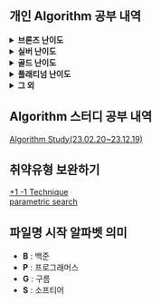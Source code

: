 ## 개인 Algorithm 공부 내역
<details>
<summary> <b>브론즈 난이도</b> </summary>

|                                    문제명(링크)                                     | 난이도 |           유형           |                           비고                           |
|:------------------------------------------------------------------------------:|:---:|:----------------------:|:------------------------------------------------------:|
|              [최대공약수와 최소공배수](https://www.acmicpc.net/problem/2609)              | B1  |           수학           |      [대회 문제](https://www.acmicpc.net/category/74)      |
|                   [평균](https://www.acmicpc.net/problem/1546)                   | B1  |        수학, 사칙연산        |                                                        |
|             [Slice String](https://www.acmicpc.net/problem/30034)              | B1  |     구현, 자료 구조, 문자열     | [대회 문제](https://www.acmicpc.net/category/detail/3910)  |
|                 [단어 공부](https://www.acmicpc.net/problem/1157)                  | B1  |        구현, 문자열         |                                                        |
|              [달팽이는 올라가고 싶다](https://www.acmicpc.net/problem/2869)              | B1  |           수학           |  [대회 문제](https://www.acmicpc.net/category/detail/76)   |
|               [부녀회장이 될테야](https://www.acmicpc.net/problem/2775)                | B1  |       수학, 구현, DP       |                                                        |
|              [소수가 아닌 수 2](https://www.acmicpc.net/problem/29196)               | B1  |        수학, 애드 혹        | [대회 문제](https://www.acmicpc.net/category/detail/3769)  |
|             [3단 초콜릿 아이스크림](https://www.acmicpc.net/problem/28255)              | B1  |        구현, 문자열         | [대회 문제](https://www.acmicpc.net/category/detail/3610)  |
|                  [컵홀더](https://www.acmicpc.net/problem/2810)                   | B1  |      구현, 그리디, 문자열      |  [대회 문제](https://www.acmicpc.net/category/detail/71)   |
|                 [팰린드롬수](https://www.acmicpc.net/problem/1259)                  | B1  |        구현, 문자열         | [대회 문제](https://www.acmicpc.net/category/detail/1142)  |
|                [Hashing](https://www.acmicpc.net/problem/15829)                | B2  |      구현, 문자열, 해싱       |     [대회 문제](https://www.acmicpc.net/category/701)      |
|                 [OX 퀴즈](https://www.acmicpc.net/problem/8958)                  | B2  |        구현, 문자열         | [대회 문제](https://www.acmicpc.net/category/detail/1067)  |
|           [Union Maplestory](https://www.acmicpc.net/problem/28455)            | B2  |         구현, 정렬         | [대회 문제](https://www.acmicpc.net/category/detail/3675)  |
|                 [TV 크기](https://www.acmicpc.net/problem/1297)                  | B2  |     기하학, 피타고라스 정리      |                                                        |
|                 [단어의 개수](https://www.acmicpc.net/problem/1152)                 | B2  |        구현, 문자열         |                                                        |
|                  [거스름돈](https://www.acmicpc.net/problem/5585)                  | B2  |          그리디           |  [대회 문제](https://www.acmicpc.net/category/detail/553)  |
|               [럭키 스트레이트](https://www.acmicpc.net/problem/18406)                | B2  |        구현, 문자열         |                                                        |
|                 [모스 부호](https://www.acmicpc.net/problem/29701)                 | B2  |   구현, 자료 구조, 문자열, 해시   | [대회 문제](https://www.acmicpc.net/category/detail/3867)  |
|                 [문자열 반복](https://www.acmicpc.net/problem/2675)                 | B2  |        구현, 문자열         |   [대회 문제](https://www.acmicpc.net/category/detail/5)   |
|                   [벌집](https://www.acmicpc.net/problem/2292)                   | B2  |           수학           | [대회 문제](https://www.acmicpc.net/category/detail/1089)  |
|                  [분해합](https://www.acmicpc.net/problem/2231)                   | B2  |         완전 탐색          | [대회 문제](https://www.acmicpc.net/category/detail/1067)  |
|                  [블랙잭](https://www.acmicpc.net/problem/2798)                   | B2  |         완전 탐색          |  [대회 문제](https://www.acmicpc.net/category/detail/73)   |
|                   [상수](https://www.acmicpc.net/problem/2908)                   | B2  |         수학, 구현         |  [대회 문제](https://www.acmicpc.net/category/detail/85)   |
|                 [소수 찾기](https://www.acmicpc.net/problem/1978)                  | B2  |     수학, 정수론, 소수 판정     |                                                        |
|                 [숫자의 갯수](https://www.acmicpc.net/problem/2577)                 | B2  |      수학, 구현, 사칙연산      |      [대회 문제](https://www.acmicpc.net/category/70)      |
|                 [시험 감독](https://www.acmicpc.net/problem/13458)                 | B2  |        수학, 사칙연산        |                                                        |
|                [알파벳 찾기](https://www.acmicpc.net/problem/10809)                 | B2  |        구현, 문자열         |                                                        |
|               [점심시간 레이스](https://www.acmicpc.net/problem/28236)                | B2  |        수학, 사칙연산        | [대회 문제](https://www.acmicpc.net/category/detail/3608)  |
|                [ACM 호텔](https://www.acmicpc.net/problem/10250)                 | B3  |      수학, 구현, 사칙연산      | [대회 문제](https://www.acmicpc.net/category/detail/1283)  |
|              [Since 1973](https://www.acmicpc.net/problem/28135)               | B3  |      수학, 구현, 사칙연산      |     [대회 문제](https://www.acmicpc.net/category/848)      |
|                  [최댓값](https://www.acmicpc.net/problem/2562)                   | B3  |           구현           |      [대회 문제](https://www.acmicpc.net/category/68)      |
|                [Фигурки](https://www.acmicpc.net/problem/29029)                | B3  |        구현, 그리디         |     [대회 문제](https://www.acmicpc.net/category/892)      |
|                 [네 번째 점](https://www.acmicpc.net/problem/3009)                 | B3  |        구현, 기하학         |     [대회 문제](https://www.acmicpc.net/category/100)      |
|              [첨탑 밀어서 부수기](https://www.acmicpc.net/problem/28014)               | B3  |          그리디           |     [대회 문제](https://www.acmicpc.net/category/844)      |
|                 [브실혜성](https://www.acmicpc.net/problem/29722)                  | B3  |         수학, 구현         | [대회 문제](https://www.acmicpc.net/category/detail/3876)  |
|                [삼각형과 세 변](https://www.acmicpc.net/problem/5073)                | B3  |      수학, 구현, 기하학       |  [대회 문제](https://www.acmicpc.net/category/detail/445)  |
|               [세탁소 사장 동혁](https://www.acmicpc.net/problem/2720)                | B3  |     수학, 그리디, 사칙연산      |  [대회 문제](https://www.acmicpc.net/category/detail/10)   |
|               [직사각형에서 탈출](https://www.acmicpc.net/problem/1085)                | B3  |        수학, 기하학         |                                                        |
|                 [직각삼각형](https://www.acmicpc.net/problem/4153)                  | B3  |     수학, 기하학, 피타고라스     |  [대회 문제](https://www.acmicpc.net/category/detail/475)  |
|                [최소, 최대](https://www.acmicpc.net/problem/10818)                 | B3  |         수학, 구현         |                                                        |
|                [최장 스트릭](https://www.acmicpc.net/problem/29752)                 | B3  |           구현           |     [대회 문제](https://www.acmicpc.net/category/209)      |
|                 [택시 기하학](https://www.acmicpc.net/problem/3053)                 | B3  |        수학, 기하학         |  [대회 문제](https://www.acmicpc.net/category/detail/108)  |
|              [팰린드롬인지 확인하기](https://www.acmicpc.net/problem/10988)              | B3  |        구현, 문자열         |                                                        |
|                [DKSH 찾기](https://www.acmicpc.net/problem/29766)                | B4  |        구현, 문자열         | [대회 문제](https://www.acmicpc.net/category/detail/3869)  |
|               [Archivist](https://www.acmicpc.net/problem/28454)               | B4  |           구현           | [대회 문제](https://www.acmicpc.net/category/detail/2348)  |
|           [Goodbye, Code Jam](https://www.acmicpc.net/problem/29738)           | B4  |           구현           | [대회 문제](https://www.acmicpc.net/category/detail/3876)  |
|                  [모비스](https://www.acmicpc.net/problem/28074)                  | B4  |        구현, 문자열         |     [대회 문제](https://www.acmicpc.net/category/846)      |
|        [Рождественская лотерея](https://www.acmicpc.net/problem/29683)         | B4  |        수학, 사칙연산        |     [대회 문제](https://www.acmicpc.net/category/924)      |
|               [Oddities](https://www.acmicpc.net/problem/10480)                | B4  |      수학, 구현, 사칙연산      | [대회 문제](https://www.acmicpc.net/category/detail/1308)  |
|            [Previous Level](https://www.acmicpc.net/problem/28453)             | B4  |      구현, 많은 조건 분기      | [대회 문제](https://www.acmicpc.net/category/detail/3675)  |
|              [Rust Study](https://www.acmicpc.net/problem/30033)               | B4  |           구현           | [대회 문제](https://www.acmicpc.net/category/detail/3910)  |
|                 [Файлы](https://www.acmicpc.net/problem/29546)                 | B4  |        구현, 문자열         | [대회 문제](https://www.acmicpc.net/category/detail/3827)  |
|      [Advance to Taoyuan Regional](https://www.acmicpc.net/problem/30319)      | B4  |      수학, 구현, 사칙연산      | [대회 문제](https://www.acmicpc.net/category/detail/3989)  |
|               [공백 없는 A+B](https://www.acmicpc.net/problem/15873)               | B4  |   수학, 사칙연산, 많은 조건 분기   |                                                        |
|                [Поп-ит](https://www.acmicpc.net/problem/30585)                 | B4  |        구현, 문자열         | [대회 문제](https://www.acmicpc.net/category/detail/4023)  |
|       [Amusement Park Adventure](https://www.acmicpc.net/problem/29986)        | B4  |           구현           | [대회 문제](https://www.acmicpc.net/category/detail/3902)  |
|            [Торговый центр](https://www.acmicpc.net/problem/28648)             | B4  |      수학, 구현, 사칙연산      |     [대회 문제](https://www.acmicpc.net/category/875)      |
|                  [별 찍기](https://www.acmicpc.net/problem/2439)                  | B4  |           구현           |                                                        |
|         [gahui and sousenkyo 3](https://www.acmicpc.net/problem/30793)         | B4  |      수학, 구현, 사칙연산      | [대회 문제](https://www.acmicpc.net/category/detail/4069)  |
|            [브실이와 친구가 되고 싶어](https://www.acmicpc.net/problem/29736)             | B4  |      수학, 구현, 사칙연산      | [대회 문제](https://www.acmicpc.net/category/detail/3876)  |
|         [gahui and sousenkyo 1](https://www.acmicpc.net/problem/30791)         | B4  |           구현           | [대회 문제](https://www.acmicpc.net/category/detail/4069)) |
|                [삼각형 외우기](https://www.acmicpc.net/problem/10101)                | B4  |        구현, 기하학         | [대회 문제](https://www.acmicpc.net/category/detail/1261)  |
|                 [숫자의 합](https://www.acmicpc.net/problem/11720)                 | B4  |      수학, 구현, 문자열       |                                                        |
|                [알파벳 갯수](https://www.acmicpc.net/problem/10808)                 | B4  |        구현, 문자열         |                                                        |
|                [인공지능 시계](https://www.acmicpc.net/problem/2530)                 | B4  |        수학, 사칙연산        |      [대회 문제](https://www.acmicpc.net/category/58)      |
|             [Triple Sevens](https://www.acmicpc.net/problem/31518)             | B4  |           구현           |     [대회 문제](https://www.acmicpc.net/category/1019)     |
|               [Cornhole](https://www.acmicpc.net/problem/27855)                | B4  |      수학, 구현, 사칙연산      | [대회 문제](https://www.acmicpc.net/category/detail/3555)  |
|               [치즈버거 만들기](https://www.acmicpc.net/problem/30017)                | B4  |      수학, 구현, 사칙연산      |     [대회 문제](https://www.acmicpc.net/category/943)      |
|         [Fold the Paper Nicely](https://www.acmicpc.net/problem/26340)         | B4  |      수학, 구현, 사칙연산      | [대회 문제](https://www.acmicpc.net/category/detail/3267)  |
|                [Periods](https://www.acmicpc.net/problem/26560)                | B4  |          문자열           |     [대회 문제](https://www.acmicpc.net/category/786)      |
|                  [시계탑](https://www.acmicpc.net/problem/31561)                  | B4  |        수학, 사칙연산        | [대회 문제](https://www.acmicpc.net/category/detail/4171)  |
|           [Äpplen och päron](https://www.acmicpc.net/problem/21354)            | B4  |      수학, 구현, 사칙연산      |     [대회 문제](https://www.acmicpc.net/category/523)      |
|        [Good Coin Denomination](https://www.acmicpc.net/problem/26350)         | B4  |           구현           | [대회 문제](https://www.acmicpc.net/category/detail/3268)  |
|      [現れている数字 (Appearing Numbers)](https://www.acmicpc.net/problem/31609)      | B4  |           구현           | [대회 문제](https://www.acmicpc.net/category/detail/4174)  |
|          [画数数え (Stroke Count)](https://www.acmicpc.net/problem/31612)          | B4  |     수학, 문자열, 사칙연산      | [대회 문제](https://www.acmicpc.net/category/detail/4174)  |
|        [揃った文字 (Matched Letters)](https://www.acmicpc.net/problem/31616)        | B4  |        구현, 문자열         | [대회 문제](https://www.acmicpc.net/category/detail/4174)  |
|        [三連続 (Three Consecutive)](https://www.acmicpc.net/problem/31636)        | B4  |        구현, 문자열         | [대회 문제](https://www.acmicpc.net/category/detail/4178)  |
|              [Sticky Keys](https://www.acmicpc.net/problem/31656)              | B4  |        구현, 문자열         | [대회 문제](https://www.acmicpc.net/category/detail/4183)  |
|          [和の判定 (Sum Checker)](https://www.acmicpc.net/problem/31607)           | B4  |        수학, 사칙연산        | [대회 문제](https://www.acmicpc.net/category/detail/4174)  |
|               [桁 (Digit)](https://www.acmicpc.net/problem/31615)               | B4  |        수학, 사칙연산        | [대회 문제](https://www.acmicpc.net/category/detail/4174)  |
|                [Комната](https://www.acmicpc.net/problem/27245)                | B4  |        수학, 사칙연산        | [대회 문제](https://www.acmicpc.net/category/detail/3454)  |
|             [Sun and Moon](https://www.acmicpc.net/problem/27590)              | B4  | 구현, 브루트포스 알고리즘, 시뮬레이션  | [대회 문제](https://www.acmicpc.net/category/detail/3516)  |
|              [Rain Diary](https://www.acmicpc.net/problem/27182)               | B4  |        수학, 사칙연산        | [대회 문제](https://www.acmicpc.net/category/detail/3445)  |
|            [Любитель нулей](https://www.acmicpc.net/problem/27257)             | B4  |   수학, 구현, 문자열, 사칙연산    | [대회 문제](https://www.acmicpc.net/category/detail/3457)  |
|             [Poziome serca](https://www.acmicpc.net/problem/26772)             | B4  |           구현           |     [대회 문제](https://www.acmicpc.net/category/719)      |
|              [Vowel Count](https://www.acmicpc.net/problem/26314)              | B4  |        구현, 문자열         | [대회 문제](https://www.acmicpc.net/category/detail/3265)  |
|                [특별한 가지](https://www.acmicpc.net/problem/31668)                 | B4  |        수학, 사칙연산        | [대회 문제](https://www.acmicpc.net/category/detail/4188)  |
|           [SciComLove (2024)](https://www.acmicpc.net/problem/31746)           | B4  |        구현, 문자열         | [대회 문제](https://www.acmicpc.net/category/detail/4193)  |
|             [Deliv-e-droid](https://www.acmicpc.net/problem/28248)             | B4  |      수학, 구현, 사칙연산      | [대회 문제](https://www.acmicpc.net/category/detail/3615)  |
|           [Граничные клетки](https://www.acmicpc.net/problem/27213)            | B4  |        수학, 사칙연산        | [대회 문제](https://www.acmicpc.net/category/detail/3448)  |
|              [Greetings!](https://www.acmicpc.net/problem/17548)               | B4  |        구현, 문자열         | [대회 문제](https://www.acmicpc.net/category/detail/2066)  |
|             [가희와 클럽 오디션 1](https://www.acmicpc.net/problem/30794)              | B4  |   수학, 구현, 문자열, 사칙연산    | [대회 문제](https://www.acmicpc.net/category/detail/4069)  |
|               [Gömda ord](https://www.acmicpc.net/problem/24196)               | B4  |        구현, 문자열         |     [대회 문제](https://www.acmicpc.net/category/632)      |
|               [Shipping](https://www.acmicpc.net/problem/26530)                | B4  |      수학, 구현, 사칙연산      |     [대회 문제](https://www.acmicpc.net/category/784)      |
|              [Big Number](https://www.acmicpc.net/problem/26495)               | B4  |           구현           |     [대회 문제](https://www.acmicpc.net/category/785)      |
|           [Zagubiona litera](https://www.acmicpc.net/problem/26731)            | B4  |        구현, 문자열         |     [대회 문제](https://www.acmicpc.net/category/717)      |
|              [Absolutely](https://www.acmicpc.net/problem/26500)               | B4  |        수학, 사칙연산        |     [대회 문제](https://www.acmicpc.net/category/783)      |
|            [Triangle Height](https://www.acmicpc.net/problem/26592)            | B4  |        수학, 사칙연산        |     [대회 문제](https://www.acmicpc.net/category/787)      |
|               [RICE SACK](https://www.acmicpc.net/problem/9699)                | B4  |           구현           | [대회 문제](https://www.acmicpc.net/category/detail/1193)  |
|            [Buying in Bulk](https://www.acmicpc.net/problem/26332)             | B4  |        수학, 사칙연산        | [대회 문제](https://www.acmicpc.net/category/detail/3266)  |
|           [Сравнение комнат](https://www.acmicpc.net/problem/27267)            | B4  |        수학, 사칙연산        | [대회 문제](https://www.acmicpc.net/category/detail/3459)  |
|         [Corona Virus Testing](https://www.acmicpc.net/problem/25828)          | B4  |        수학, 사칙연산        | [대회 문제](https://www.acmicpc.net/category/detail/3205)  |
|                 [Area](https://www.acmicpc.net/problem/28490)                  | B4  |      수학, 구현, 사칙연산      | [대회 문제](https://www.acmicpc.net/category/detail/3640)  |
|               [Skarpetki](https://www.acmicpc.net/problem/26742)               | B4  |   수학, 구현, 문자열, 사칙연산    |     [대회 문제](https://www.acmicpc.net/category/717)      |
|             [Большой удой](https://www.acmicpc.net/problem/26057)              | B4  |        수학, 사칙연산        | [대회 문제](https://www.acmicpc.net/category/detail/3226)  |
|                 [Acres](https://www.acmicpc.net/problem/26532)                 | B4  |        수학, 사칙연산        |     [대회 문제](https://www.acmicpc.net/category/784)      |
|              [Majestic 10](https://www.acmicpc.net/problem/25893)              | B4  |      수학, 구현, 사칙연산      | [대회 문제](https://www.acmicpc.net/category/detail/3213)  |
|            [Find the Twins](https://www.acmicpc.net/problem/25932)             | B4  |           구현           | [대회 문제](https://www.acmicpc.net/category/detail/3216)  |
|                 [Pizza](https://www.acmicpc.net/problem/26566)                 | B4  |     수학, 기하학, 사칙연산      |     [대회 문제](https://www.acmicpc.net/category/786)      |
|                [Hurra!](https://www.acmicpc.net/problem/26767)                 | B4  |      수학, 구현, 사칙연산      |     [대회 문제](https://www.acmicpc.net/category/719)      |
|          [末尾の文字 (Last Letter)](https://www.acmicpc.net/problem/27541)          | B4  |        구현, 문자열         | [대회 문제](https://www.acmicpc.net/category/detail/3500)  |
|                [글로벌 포닉스](https://www.acmicpc.net/problem/31775)                | B4  |        구현, 문자열         |     [대회 문제](https://www.acmicpc.net/category/1031)     |
|             [Electric Bill](https://www.acmicpc.net/problem/25881)             | B4  |        수학, 사칙연산        | [대회 문제](https://www.acmicpc.net/category/detail/3212)  |
| [Gahui and Soongsil University station](https://www.acmicpc.net/problem/27880) | B4  |   수학, 구현, 문자열, 사칙연산    | [대회 문제](https://www.acmicpc.net/category/detail/3565)  |
|            [Простая задача](https://www.acmicpc.net/problem/22155)             | B4  |           구현           | [대회 문제](https://www.acmicpc.net/category/detail/2600)  |
|              [Wynik meczu](https://www.acmicpc.net/problem/26736)              | B4  |        구현, 문자열         |     [대회 문제](https://www.acmicpc.net/category/717)      |
|                 [H4x0r](https://www.acmicpc.net/problem/26768)                 | B4  |        구현, 문자열         |     [대회 문제](https://www.acmicpc.net/category/719)      |
|            [Divide the Cash](https://www.acmicpc.net/problem/25858)            | B4  |        수학, 사칙연산        | [대회 문제](https://www.acmicpc.net/category/detail/3210)  |
|            [Миша и негатив](https://www.acmicpc.net/problem/21665)             | B4  |        구현, 문자열         | [대회 문제](https://www.acmicpc.net/category/detail/2525)  |
|               [학번을 찾아줘!](https://www.acmicpc.net/problem/29807)                | B4  |      수학, 구현, 사칙연산      |     [대회 문제](https://www.acmicpc.net/category/939)      |
|            [Lots of Liquid](https://www.acmicpc.net/problem/25991)             | B4  |        수학, 사칙연산        | [대회 문제](https://www.acmicpc.net/category/detail/3221)  |
|               [엘리스 트랙 매칭](https://www.acmicpc.net/problem/31428)               | B4  |        구현, 문자열         | [대회 문제](https://www.acmicpc.net/category/detail/4149)  |
|                [준영이의 등급](https://www.acmicpc.net/problem/30008)                | B4  | 수학, 구현, 사칙연산, 많은 조건 분기 |     [대회 문제](https://www.acmicpc.net/category/963)      |
|             [유치원생 파댕이 돌보기](https://www.acmicpc.net/problem/30979)              | B4  |        수학, 사칙연산        | [대회 문제](https://www.acmicpc.net/category/detail/4075)  |
|            [Случай с игрой](https://www.acmicpc.net/problem/29267)             | B4  |  수학, 구현, 사칙연산, 시뮬레이션   | [대회 문제](https://www.acmicpc.net/category/detail/3773)  |
|                  [재수강](https://www.acmicpc.net/problem/31822)                  | B4  |        구현, 문자열         |     [대회 문제](https://www.acmicpc.net/category/1034)     |
|              [Rulltrappa](https://www.acmicpc.net/problem/20867)               | B4  |        수학, 사칙연산        |     [대회 문제](https://www.acmicpc.net/category/516)      |
|        [The Merchant of Venice](https://www.acmicpc.net/problem/13496)         | B4  |      수학, 구현, 사칙연산      | [대회 문제](https://www.acmicpc.net/category/detail/1539)  |
|                [ГРАДИНА](https://www.acmicpc.net/problem/24294)                | B4  |        수학, 사칙연산        |     [대회 문제](https://www.acmicpc.net/category/642)      |
|              [Simple Sum](https://www.acmicpc.net/problem/26531)               | B4  |      수학, 구현, 사칙연산      |     [대회 문제](https://www.acmicpc.net/category/784)      |
|                [학식 사주기](https://www.acmicpc.net/problem/31821)                 | B4  |           구현           |     [대회 문제](https://www.acmicpc.net/category/1034)     |
|             [Алекс и стейк](https://www.acmicpc.net/problem/29283)             | B4  |        수학, 사칙연산        | [대회 문제](https://www.acmicpc.net/category/detail/3777)  |
|                 [홀짝홀짝](https://www.acmicpc.net/problem/31867)                  | B4  |      수학, 구현, 문자열       |     [대회 문제](https://www.acmicpc.net/category/1036)     |
|              [Final Price](https://www.acmicpc.net/problem/28224)              | B4  |        수학, 사칙연산        | [대회 문제](https://www.acmicpc.net/category/detail/3607)  |
|       [Easy-to-Solve Expressions](https://www.acmicpc.net/problem/25784)       | B4  |      수학, 구현, 사칙연산      | [대회 문제](https://www.acmicpc.net/category/detail/3202)  |
|             [Quadrilateral](https://www.acmicpc.net/problem/10188)             | B4  |           구현           |  [대회 문제](https://www.acmicpc.net/category/detail/782)  |
|                [Betting](https://www.acmicpc.net/problem/24751)                | B4  |        수학, 사칙연산        | [대회 문제](https://www.acmicpc.net/category/detail/3061)  |
|         [Basketball One-on-One](https://www.acmicpc.net/problem/18198)         | B4  |        구현, 문자열         | [대회 문제](https://www.acmicpc.net/category/detail/2136)  |
|          [A Hero Named Magnus](https://www.acmicpc.net/problem/31134)          | B4  |        수학, 사칙연산        | [대회 문제](https://www.acmicpc.net/category/detail/4101)  |
|               [체스 초보 브실이](https://www.acmicpc.net/problem/29725)               | B4  |           구현           | [대회 문제](https://www.acmicpc.net/category/detail/3876)  |
|             [Betygsättning](https://www.acmicpc.net/problem/20839)             | B4  |      구현, 많은 조건 분기      |     [대회 문제](https://www.acmicpc.net/category/515)      |
|              [그게 무슨 코드니..](https://www.acmicpc.net/problem/31495)              | B4  |        구현, 문자열         | [대회 문제](https://www.acmicpc.net/category/detail/4154)  |
|         [Last Factorial Digit](https://www.acmicpc.net/problem/31048)          | B4  |        수학, 사칙연산        | [대회 문제](https://www.acmicpc.net/category/detail/4082)  |
|           [The Walking Adam](https://www.acmicpc.net/problem/18698)            | B4  |        구현, 문자열         | [대회 문제](https://www.acmicpc.net/category/detail/2189)  |
|             [SMS from MCHS](https://www.acmicpc.net/problem/21638)             | B4  |           구현           | [대회 문제](https://www.acmicpc.net/category/detail/2522)  |
|                [A+B -7](https://www.acmicpc.net/problem/11021)                 | B5  |      수학, 구현, 사칙연산      |                                                        |
|                  [AxB](https://www.acmicpc.net/problem/10998)                  | B5  |      수학, 구현, 사칙연산      |                                                        |
|                [두 수 비교하기](https://www.acmicpc.net/problem/1330)                | B5  |           구현           |                                                        |
|               [2023 밈 투표](https://www.acmicpc.net/problem/29731)               | B5  |        구현, 문자열         | [대회 문제](https://www.acmicpc.net/category/detail/3876)  |
|                [A+B -4](https://www.acmicpc.net/problem/10951)                 | B5  |      수학, 구현, 사칙연산      |                                                        |
|                  [A+B](https://www.acmicpc.net/problem/1000)                   | B5  |      수학, 구현, 사칙연산      |                                                        |
|                  [A-B](https://www.acmicpc.net/problem/1001)                   | B5  |      수학, 구현, 사칙연산      |                                                        |
|                  [A/B](https://www.acmicpc.net/problem/1008)                   | B5  |      수학, 구현, 사칙연산      |                                                        |
|                [Lucky 7](https://www.acmicpc.net/problem/30224)                | B5  |         수학, 구현         | [대회 문제](https://www.acmicpc.net/category/detail/3975)  |
|                 [Pups](https://www.acmicpc.net/problem/26575)                  | B5  |        수학, 사칙연산        |     [대회 문제](https://www.acmicpc.net/category/787)      |
|           [Welcome to SMUPC!](https://www.acmicpc.net/problem/29699)           | B5  |   수학, 구현, 문자열, 사칙연산    | [대회 문제](https://www.acmicpc.net/category/detail/3867)  |
|                  [검증 수](https://www.acmicpc.net/problem/2475)                  | B5  |      수학, 구현, 사칙연산      |      [대회 문제](https://www.acmicpc.net/category/62)      |
|               [X보다 작은 수](https://www.acmicpc.net/problem/10871)                | B5  |           구현           |                                                        |
|                  [삼각형](https://www.acmicpc.net/problem/29751)                  | B5  |     수학, 기하학, 사칙연산      |     [대회 문제](https://www.acmicpc.net/category/209)      |
|                  [세금](https://www.acmicpc.net/problem/20492)                   | B5  |        수학, 사칙연산        | [대회 문제](https://www.acmicpc.net/category/detail/2376)  |
|                [세제곱의 합](https://www.acmicpc.net/problem/28701)                 | B5  |      수학, 구현, 사칙연산      | [대회 문제](https://www.acmicpc.net/category/detail/3707)  |
|          [조별과제를 하려는데 조장이 사라졌다](https://www.acmicpc.net/problem/15727)          | B5  |        수학, 사칙연산        |     [대회 문제](https://www.acmicpc.net/category/789)      |
|              [코드마스터 2023](https://www.acmicpc.net/problem/28235)               | B5  |           구현           | [대회 문제](https://www.acmicpc.net/category/detail/3608)  |
|                  [학점계산](https://www.acmicpc.net/problem/2754)                  | B5  |        구현, 문자열         |                                                        |
|                 [행렬 덧셈](https://www.acmicpc.net/problem/2738)                  | B5  |         수학, 구현         |                                                        |
|              [果物 (Fruit)](https://www.acmicpc.net/problem/31606)               | B5  |        수학, 사칙연산        |  대회 문제](https://www.acmicpc.net/category/detail/4174)  |
|         [飴の袋詰め (Drops Packing)](https://www.acmicpc.net/problem/31610)         | B5  |        수학, 사칙연산        |  대회 문제](https://www.acmicpc.net/category/detail/4174)  |
|             [火曜日 (Tuesday)](https://www.acmicpc.net/problem/31611)             | B5  |      수학, 구현, 사칙연산      |  대회 문제](https://www.acmicpc.net/category/detail/4174)  |
|              [分 (Minutes)](https://www.acmicpc.net/problem/31614)              | B5  |        수학, 사칙연산        |  대회 문제](https://www.acmicpc.net/category/detail/4174)  |
|       [ハミング距離 (Hamming Distance)](https://www.acmicpc.net/problem/31608)       | B5  |        구현, 문자열         |  대회 문제](https://www.acmicpc.net/category/detail/4174)  |
|            [Adding Trouble](https://www.acmicpc.net/problem/31654)             | B5  |        구현, 문자열         |  대회 문제](https://www.acmicpc.net/category/detail/4183)  |
|            [이 대회는 이제 제 겁니다](https://www.acmicpc.net/problem/31922)             | B5  |        수학, 사칙연산        |     대회 문제](https://www.acmicpc.net/category/1037)      |

</details>

<details>
<summary> <b>실버 난이도</b> </summary>

|                                   문제명(링크)                                    | 난이도 |           유형           |                          비고                           |
|:----------------------------------------------------------------------------:|:---:|:----------------------:|:-----------------------------------------------------:|
|             [구간 합 구하기 5](https://www.acmicpc.net/problem/11660)              | S1  |        DP, 누적 합        |                                                       |
|                  [곱셈](https://www.acmicpc.net/problem/1629)                  | S1  |       수학, 분할 정복        |                                                       |
|               [1로 만들기2](https://www.acmicpc.net/problem/12852)               | S1  |       DP, Graph        |                                                       |
|                  [Z](https://www.acmicpc.net/problem/1074)                   | S1  |       분할 정복, 재귀        |                                                       |
|                 [INK](https://www.acmicpc.net/problem/30036)                 | S1  |       구현, 시뮬레이션        | [대회 문제](https://www.acmicpc.net/category/detail/3910) |
|               [단지번호붙이기](https://www.acmicpc.net/problem/2667)                | S1  |     그래프, DFS, BFS      |     [대회 문제](https://www.acmicpc.net/category/82)      |
|                [미로 탐색](https://www.acmicpc.net/problem/2178)                 | S1  |        그래프, BFS        |                                                       |
|              [블랙홀과 소행성](https://www.acmicpc.net/problem/29755)               | S1  |       정렬, 이분 탐색        |     [대회 문제](https://www.acmicpc.net/category/209)     |
| [세상에는 많은 유튜버가 있고, 그중에서 버츄얼 유튜버도 존재한다](https://www.acmicpc.net/problem/29754) | S1  |     구현, 자료 구조, 해시      |     [대회 문제](https://www.acmicpc.net/category/209)     |
|                 [숨바꼭질](https://www.acmicpc.net/problem/1697)                 | S1  |        그래프, BFS        |     [대회 문제](https://www.acmicpc.net/category/162)     |
|               [쉬운 계단 수](https://www.acmicpc.net/problem/10844)               | S1  |           DP           |                                                       |
|              [연산자 끼워넣기](https://www.acmicpc.net/problem/14888)               | S1  |      완전 탐색, 백트래킹       |                                                       |
|            [오늘은 OS 숙제 제출일](https://www.acmicpc.net/problem/2730)             | S1  |   구현, 문자열, 완전 탐색, 파싱   |  [대회 문제](https://www.acmicpc.net/category/detail/11)  |
|                [정수 삼각형](https://www.acmicpc.net/problem/1932)                | S1  |           DP           |     [대회 문제](https://www.acmicpc.net/category/570)     |
|              [카드 합체 놀이](https://www.acmicpc.net/problem/15903)               | S1  |   자료 구조, 그리디, 우선순위 큐   | [대회 문제](https://www.acmicpc.net/category/detail/1891) |
|                [포도주 시식](https://www.acmicpc.net/problem/2156)                | S1  |           DP           |                                                       |
|                [회의실 배정](https://www.acmicpc.net/problem/1931)                | S1  |        그리디, 정렬         |                                                       |
|                [나무 자르기](https://www.acmicpc.net/problem/2805)                | S2  |    이분 탐색, 매개 변수 탐색     |  [대회 문제](https://www.acmicpc.net/category/detail/72)  |
|               [DFS와 BFS](https://www.acmicpc.net/problem/1260)               | S2  |          그래프           |                                                       |
|                [랜선 자르기](https://www.acmicpc.net/problem/1654)                | S2  |     이분탐색, 매개변수 탐색      |                                                       |
|               [마인크래프트](https://www.acmicpc.net/problem/18111)                | S2  |       구현, 완전 탐색        |     [대회 문제](https://www.acmicpc.net/category/693)     |
|               [병사 배치하기](https://www.acmicpc.net/problem/18353)               | S2  |   DP,가장 긴 증가하는 부분 수열   |                                                       |
|               [부분 수열의 합](https://www.acmicpc.net/problem/1182)               | S2  |      완전 탐색, 백트래킹       |                                                       |
|               [색종이 만들기](https://www.acmicpc.net/problem/2630)                | S2  |       분할 정복, 재귀        |     [대회 문제](https://www.acmicpc.net/category/77)      |
|                [스택 수열](https://www.acmicpc.net/problem/1874)                 | S2  |       자료 구조, 스택        |                                                       |
|                 [에디터](https://www.acmicpc.net/problem/1406)                  | S2  |    자료 구조, 스택, 연결리스트    |                                                       |
|              [연결 요소의 개수](https://www.acmicpc.net/problem/11724)              | S2  |     그래프, DFS, BFS      |                                                       |
|                [유기농 배추](https://www.acmicpc.net/problem/1012)                | S2  |     그래프, DFS, BFS      |                                                       |
|                [좌표 압축](https://www.acmicpc.net/problem/18870)                | S2  |       정렬, 좌표 압축        |                                                       |
|               [초콜릿 보관함](https://www.acmicpc.net/problem/28256)               | S2  |    구현, 그래프, 문자열, 정렬    | [대회 문제](https://www.acmicpc.net/category/detail/3610) |
|                [최대 힙](https://www.acmicpc.net/problem/11279)                 | S2  |     자료 구조, 우선순위 큐      |                                                       |
|                 [최소 힙](https://www.acmicpc.net/problem/1927)                 | S2  |     자료 구조, 우선순위 큐      |                                                       |
|              [트리의 부모 찾기](https://www.acmicpc.net/problem/11725)              | S2  |   그래프, 트리, BFS, DFS    |                                                       |
|            [특정 거리의 도시 찾기](https://www.acmicpc.net/problem/18352)             | S2  | 그래프, BFS, 다익스트라, 최단 경로 |                                                       |
|                [1로 만들기](https://www.acmicpc.net/problem/1463)                | S3  |           DP           |                                                       |
|               [2xn 타일링](https://www.acmicpc.net/problem/11726)               | S3  |           DP           |                                                       |
|              [2xn 타일링2](https://www.acmicpc.net/problem/11727)               | S3  |           DP           |                                                       |
|              [1,2,3 더하기](https://www.acmicpc.net/problem/9095)               | S3  |          그리디           | [대회 문제](https://www.acmicpc.net/category/detail/884)  |
|              [N과 M (2)](https://www.acmicpc.net/problem/15650)               | S3  |          백트래킹          |                                                       |
|              [N과 M (5)](https://www.acmicpc.net/problem/15654)               | S3  |          백트래킹          |                                                       |
|                [프린터 큐](https://www.acmicpc.net/problem/1966)                 | S3  |   구현, 자료구조, 시뮬레이션, 큐   |  [대회 문제](https://www.acmicpc.net/category/detail/55)  |
|         [개발자 지망생 구름이의 취업 뽀개기](https://www.acmicpc.net/problem/29155)         | S3  |        그리디, 정렬         | [대회 문제](https://www.acmicpc.net/category/detail/3855) |
|                [계단 오르기](https://www.acmicpc.net/problem/2579)                | S3  |           DP           |     [대회 문제](https://www.acmicpc.net/category/70)      |
|                 [바이러스](https://www.acmicpc.net/problem/2606)                 | S3  |     그래프, DFS, BFS      |     [대회 문제](https://www.acmicpc.net/category/74)      |
|                [소수 구하기](https://www.acmicpc.net/problem/1929)                | S3  |     수학, 정수론, 소수 판정     |                                                       |
|                [수리공 항승](https://www.acmicpc.net/problem/1449)                | S3  |        그리디, 정렬         |                                                       |
|                 [안테나](https://www.acmicpc.net/problem/18310)                 | S3  |      수학, 그리디, 정렬       |                                                       |
|                [어린 왕자](https://www.acmicpc.net/problem/1004)                 | S3  |        수학, 기하학         |                                                       |
|             [재밌는 나머지 연산](https://www.acmicpc.net/problem/28138)              | S3  |     수학, 정수론, 소수 판정     |    [대회 문제](https://www.acmicpc.net/problem/28138)     |
|                  [조합](https://www.acmicpc.net/problem/2407)                  | S3  |    수학, 조합론, 큰 수 연산     |                                                       |
|                  [터렛](https://www.acmicpc.net/problem/1002)                  | S3  |   수학, 기하학, 많은 조건 분기    |                                                       |
|                 [통계학](https://www.acmicpc.net/problem/2108)                  | S3  |       수학, 구현, 정렬       |                                                       |
|                 [퇴사](https://www.acmicpc.net/problem/14501)                  | S3  |       DP, 완전 탐색        |                                                       |
|               [팰린드롬 만들기](https://www.acmicpc.net/problem/1213)               | S3  |      구현, 그리디, 문자열      |                                                       |
|               [피보나치 함수](https://www.acmicpc.net/problem/1003)                | S3  |           DP           |                                                       |
|                  [괄호](https://www.acmicpc.net/problem/9012)                  | S4  |     자료 구조, 문자열, 스택     | [대회 문제](https://www.acmicpc.net/category/detail/1081) |
|              [solved.ac](https://www.acmicpc.net/problem/18110)              | S4  |       수학, 구현, 정렬       |     [대회 문제](https://www.acmicpc.net/category/693)     |
|                 [30](https://www.acmicpc.net/problem/10610)                  | S4  |    수학, 그리디, 정렬, 문자열    | [대회 문제](https://www.acmicpc.net/category/detail/1322) |
|                 [ATM](https://www.acmicpc.net/problem/11399)                 | S4  |        그리디, 정렬         |                                                       |
|                 [국영수](https://www.acmicpc.net/problem/10825)                 | S4  |           정렬           |                                                       |
|               [균형 잡힌 세상](https://www.acmicpc.net/problem/4949)               | S4  |     자료 구조, 문자열, 스택     |                                                       |
|                 [기타줄](https://www.acmicpc.net/problem/1049)                  | S4  |        수학, 그리디         |                                                       |
|           [나는야 포켓몬 마스터 이다솜](https://www.acmicpc.net/problem/1620)            | S4  |       자료 구조, 해시        |                                                       |
|                  [덱](https://www.acmicpc.net/problem/10866)                  | S4  |      구현, 자료 구조, 덱      |                                                       |
|                [동전 0](https://www.acmicpc.net/problem/11047)                 | S4  |          그리디           |                                                       |
|                 [듣보잡](https://www.acmicpc.net/problem/1764)                  | S4  |   자료 구조, 문자열, 정렬, 해시   |                                                       |
|               [문자열 집합](https://www.acmicpc.net/problem/14425)                | S4  |     자료 구조, 해시, 트리      |                                                       |
|                [설탕 배달](https://www.acmicpc.net/problem/2839)                 | S4  |      수학, DP, 그리디       |  [대회 문제](https://www.acmicpc.net/category/detail/81)  |
|                 [수 찾기](https://www.acmicpc.net/problem/1920)                 | S4  |    자료 구조, 정렬, 이분 탐색    |                                                       |
|                 [스택](https://www.acmicpc.net/problem/10828)                  | S4  |     구현, 자료 구조, 스택      |                                                       |
|               [요세푸스 문제](https://www.acmicpc.net/problem/1158)                | S4  |      구현, 자료 구조, 큐      |                                                       |
|              [우당탕탕 영화예매](https://www.acmicpc.net/problem/29700)              | S4  |  구현, 문자열, 완전 탐색, 누적 합  | [대회 문제](https://www.acmicpc.net/category/detail/3867) |
|               [점수를 최대로](https://www.acmicpc.net/problem/29767)               | S4  |      그리디, 정렬, 누적합      | [대회 문제](https://www.acmicpc.net/category/detail/3869) |
|                 [제로](https://www.acmicpc.net/problem/10773)                  | S4  |     구현, 자료 구조, 스택      | [대회 문제](https://www.acmicpc.net/category/detail/1345) |
|                [최소 성적](https://www.acmicpc.net/problem/29753)                | S4  |  수학, 구현, 사칙연산, 큰 수 연산  |     [대회 문제](https://www.acmicpc.net/category/209)     |
|              [체스판 다시 칠하기](https://www.acmicpc.net/problem/1018)              | S4  |         완전 탐색          |                                                       |
|                 [카드 2](https://www.acmicpc.net/problem/2164)                 | S4  |        자료 구조, 큐        |                                                       |
|                  [큐](https://www.acmicpc.net/problem/10845)                  | S4  |        자료 구조, 큐        |                                                       |
|              [2차원 배열의 합](https://www.acmicpc.net/problem/2167)               | S5  |        구현, 누적합         |                                                       |
|                [BABBA](https://www.acmicpc.net/problem/9625)                 | S5  |           DP           |                                                       |
|                [D-Day](https://www.acmicpc.net/problem/1308)                 | S5  |           구현           |                                                       |
|                [거스름돈](https://www.acmicpc.net/problem/14916)                 | S5  |       수학,그리디, DP       |     [대회 문제](https://www.acmicpc.net/category/788)     |
|           [Array Rotation](https://www.acmicpc.net/problem/28456)            | S5  |       구현, 시뮬레이션        | [대회 문제](https://www.acmicpc.net/category/detail/3675) |
|               [그룹 단어 체커](https://www.acmicpc.net/problem/1316)               | S5  |        구현, 문자열         |                                                       |
|               [나이순 정렬](https://www.acmicpc.net/problem/10814)                | S5  |           정렬           |                                                       |
|                [날짜 계산](https://www.acmicpc.net/problem/1476)                 | S5  |     수학, 완전 탐색, 정수론     |                                                       |
|               [너의 평점은](https://www.acmicpc.net/problem/25206)                | S5  |      수학, 구현, 문자열       | [대회 문제](https://www.acmicpc.net/category/detail/3124) |
|                [다리 놓기](https://www.acmicpc.net/problem/1010)                 | S5  |      수학, DP, 조합론       |                                                       |
|                [단어 나누기](https://www.acmicpc.net/problem/1251)                | S5  |   구현, 문자열, 완전 탐색, 정렬   |                                                       |
|                [단어 정렬](https://www.acmicpc.net/problem/1181)                 | S5  |        문자열, 정렬         |                                                       |
|                  [덩치](https://www.acmicpc.net/problem/7568)                  | S5  |       구현, 완전 탐색        |     [대회 문제](https://www.acmicpc.net/category/214)     |
|                 [뒤집기](https://www.acmicpc.net/problem/1439)                  | S5  |        그리디, 문자열        |                                                       |
|                 [막대기](https://www.acmicpc.net/problem/1094)                  | S5  |       수학, 비트마스킹        |                                                       |
|                [문서 검색](https://www.acmicpc.net/problem/1543)                 | S5  |       문자열, 완전 탐색       |                                                       |
|                [분수 찾기](https://www.acmicpc.net/problem/1193)                 | S5  |         수학, 구현         |                                                       |
|                 [색종이](https://www.acmicpc.net/problem/2563)                  | S5  |           구현           |     [대회 문제](https://www.acmicpc.net/category/68)      |
|             [정보 선생님의 야망](https://www.acmicpc.net/problem/28238)              | S5  |       구현, 완전 탐색        | [대회 문제](https://www.acmicpc.net/category/detail/3608) |
|                [셀프 넘버](https://www.acmicpc.net/problem/4673)                 | S5  |     수학, 구현, 완전 탐색      | [대회 문제](https://www.acmicpc.net/category/detail/154)  |
|                [소트인사이드](https://www.acmicpc.net/problem/1427)                | S5  |        문자열, 정렬         |                                                       |
|               [수 정렬하기 2](https://www.acmicpc.net/problem/2751)               | S5  |           정렬           |                                                       |
|                [수들의 합](https://www.acmicpc.net/problem/1789)                 | S5  |        수학, 그리디         |                                                       |
|                [숫자 카드](https://www.acmicpc.net/problem/10815)                | S5  |  자료 구조, 정렬, 이분 탐색, 해시  |                                                       |
|                [영화감독 숌](https://www.acmicpc.net/problem/1436)                | S5  |         완전 탐색          |                                                       |
|                 [올림픽](https://www.acmicpc.net/problem/8979)                  | S5  |         구현, 정렬         |     [대회 문제](https://www.acmicpc.net/category/254)     |
|             [재귀함수가 뭔가요?](https://www.acmicpc.net/problem/17478)              | S5  |         구현, 재귀         | [대회 문제](https://www.acmicpc.net/category/detail/2060) |
|               [좌표 정렬하기](https://www.acmicpc.net/problem/11650)               | S5  |           정렬           |                                                       |
|             [중복 빼고 정렬하기](https://www.acmicpc.net/problem/10867)              | S5  |           정렬           |                                                       |
|                 [집합](https://www.acmicpc.net/problem/11723)                  | S5  |       구현, 비트마스킹        |                                                       |
|         [직사각형 네개의 합집합의 면적 구하기](https://www.acmicpc.net/problem/2669)         | S5  |           구현           |     [대회 문제](https://www.acmicpc.net/category/82)      |
|                 [칠무해](https://www.acmicpc.net/problem/14729)                 | S5  |           정렬           | [대회 문제](https://www.acmicpc.net/category/detail/1757) |
|                 [카드 1](https://www.acmicpc.net/problem/2161)                 | S5  |      구현, 자료 구조, 큐      |                                                       |
|              [크로아티아 알파벳](https://www.acmicpc.net/problem/2941)               | S5  |        구현, 문자열         |     [대회 문제](https://www.acmicpc.net/problem/2941)     |
|              [팩토리얼 0의 개수](https://www.acmicpc.net/problem/1676)              | S5  |           수학           |                                                       |
|                [행렬 곱셈](https://www.acmicpc.net/problem/2740)                 | S5  |     수학, 구현, 선형대수학      |                                                       |

</details>

<details>
<summary> <b>골드 난이도</b> </summary>

|                               문제명(링크)                                | 난이도 |               유형               |                          비고                           |
|:--------------------------------------------------------------------:|:---:|:------------------------------:|:-----------------------------------------------------:|
|         [GCD(n, k)=1](https://www.acmicpc.net/problem/11689)         | G1  |               수학               |                                                       |
|            [K번째 수](https://www.acmicpc.net/problem/1300)             | G1  |        이분 탐색, 매개 변수 탐색         |                                                       |
|           [멀티탭 스케줄링](https://www.acmicpc.net/problem/1700)           | G1  |              그리디               | [대회 문제](https://www.acmicpc.net/category/detail/1086) |
|          [부분 수열의 합 2](https://www.acmicpc.net/problem/1208)          | G1  |             이분 탐색              |                                                       |
|             [서로소](https://www.acmicpc.net/problem/4355)              | G1  |            수학, 정수론             | [대회 문제](https://www.acmicpc.net/category/detail/506)  |
|           [수 정렬하기3](https://www.acmicpc.net/problem/10989)           | G1  |               정렬               |                                                       |
|             [이사](https://www.acmicpc.net/problem/17371)              | G1  |            그리디, 기하학            | [대회 문제](https://www.acmicpc.net/category/detail/2053) |
|      [가장 긴 증가하는 부분 수열 2](https://www.acmicpc.net/problem/12015)      | G2  |     이분 탐색, 가장 긴 증가하는 부분 수열     |                                                       |
|      [가장 긴 증가하는 부분 수열 3](https://www.acmicpc.net/problem/12738)      | G2  |     이분 탐색, 가장 긴 증가하는 부분 수열     |                                                       |
|           [미확인 도착지](https://www.acmicpc.net/problem/9370)            | G2  |       그래프, 다익스트라, 최단 경로        | [대회 문제](https://www.acmicpc.net/category/detail/1160) |
|        [벽 부수고 이동하기 4](https://www.acmicpc.net/problem/16946)         | G2  |         그래프, DFS, BFS          |                                                       |
|           [선분 교차 2](https://www.acmicpc.net/problem/17387)           | G2  |    기하학, 많은 조건 분기, 선분 교차 판정     |                                                       |
|          [합이 0인 네 정수](https://www.acmicpc.net/problem/7453)          | G2  |        정렬, 이분 탐색, 투 포인터        | [대회 문제](https://www.acmicpc.net/category/detail/896)  |
|        [PIZZA ALVOLOC](https://www.acmicpc.net/problem/12781)        | G3  |         가하학, 선분 교차 판정          | [대회 문제](https://www.acmicpc.net/category/detail/1492) |
|        [마법사 상어와 토네이도](https://www.acmicpc.net/problem/20057)         | G3  |           구현, 시뮬레이션            |                         삼성 기출                         |
|        [마법사 상어와 파이어스톰](https://www.acmicpc.net/problem/20058)        | G3  |      구현, 시뮬레이션, DFS, BFS       |                         삼성 기출                         |
|          [벽 부수고 이동하기](https://www.acmicpc.net/problem/2206)          | G3  |            그래프, BFS            |                                                       |
|           [선분 교차 1](https://www.acmicpc.net/problem/17386)           | G3  |         기하학, 선분 교차 판정          |                                                       |
|             [세 용액](https://www.acmicpc.net/problem/2473)             | G3  |        정렬, 이분 탐색, 투 포인터        |     [대회 문제](https://www.acmicpc.net/category/61)      |
|           [소문난 칠공주](https://www.acmicpc.net/problem/1941)            | G3  | 수학, 그래프, 완전 탐색, BFS, 백트래킹, 조합론 |     [대회 문제](https://www.acmicpc.net/category/747)     |
|           [소수의 연속합](https://www.acmicpc.net/problem/1644)            | G3  |     수학, 정수론, 투 포인터, 소수 판정      | [대회 문제](https://www.acmicpc.net/category/detail/198)  |
|            [아기 상어](https://www.acmicpc.net/problem/16236)            | G3  |      구현, 그래프, 시뮬레이션, BFS       |                                                       |
|       [하늘에서 별똥별이 빗발친다](https://www.acmicpc.net/problem/14658)        | G3  |             완전 탐색              | [대회 문제](https://www.acmicpc.net/category/detail/1749) |
|            [LCS 2](https://www.acmicpc.net/problem/9252)             | G4  |               DP               |                                                       |
|           [N-Queen](https://www.acmicpc.net/problem/9663)            | G4  |          완전 탐색, 백트래킹           |                                                       |
|     [Road Reconstruction](https://www.acmicpc.net/problem/20046)     | G4  |       그레프, 다익스트라, 최단 경로        | [대회 문제](https://www.acmicpc.net/category/detail/2330) |
|      [가장 긴 증가하는 부분 수열 4](https://www.acmicpc.net/problem/14002)      | G4  |               DP               |                                                       |
|            [게리맨더링](https://www.acmicpc.net/problem/17471)            | G4  | 수학, 그래프, 완전 탐색, BFS, DFS, 조합론  |                                                       |
|            [고층 건물](https://www.acmicpc.net/problem/1027)             | G4  |         수학, 완전 탐색, 기하학         |                                                       |
|            [공유기 설치](https://www.acmicpc.net/problem/2110)            | G4  |        이분 탐색, 매개 변수 탐색         |     [대회 문제](https://www.acmicpc.net/category/747)     |
|          [다항 함수의 적분](https://www.acmicpc.net/problem/17214)          | G4  |    수학, 문자열, 많은 조건 분기, 미적분학     |     [대회 문제](https://www.acmicpc.net/category/791)     |
|        [마법사 상어와 파이어볼](https://www.acmicpc.net/problem/20056)         | G4  |           구현, 시뮬레이션            |                         삼성 기출                         |
|             [부분합](https://www.acmicpc.net/problem/1806)              | G4  |          누적 합, 투 포인터           |  [대회 문제](https://www.acmicpc.net/category/detail/28)  |
|              [불!](https://www.acmicpc.net/problem/4179)              | G4  |            그래프, BFS            | [대회 문제](https://www.acmicpc.net/category/detail/480)  |
|           [숨바꼭질 2](https://www.acmicpc.net/problem/12851)            | G4  |            그래프, BFS            |                                                       |
|           [숨바꼭질 4](https://www.acmicpc.net/problem/13913)            | G4  |            그래프, BFS            |                                                       |
|             [스도쿠](https://www.acmicpc.net/problem/2580)              | G4  |              백트래킹              |     [대회 문제](https://www.acmicpc.net/category/70)      |
|             [연구소](https://www.acmicpc.net/problem/14502)             | G4  |      구현, 그래프, 완전 탐색, BFS       |                                                       |
|          [이중 우선순위 큐](https://www.acmicpc.net/problem/7662)           | G4  |       자료 구조, 트리. 우선 순위 큐       | [대회 문제](https://www.acmicpc.net/category/detail/1124) |
|            [주간 미팅](https://www.acmicpc.net/problem/12834)            | G4  |       그래프, 다익스트라, 최단 경로        | [대회 문제](https://www.acmicpc.net/category/detail/1124) |
|           [주사위 굴리기](https://www.acmicpc.net/problem/14499)           | G4  |           구현, 시뮬레이션            |                                                       |
|          [최소 스패닝 트리](https://www.acmicpc.net/problem/1197)           | G4  |         그래프, 최소 스패닝 트리         |                                                       |
|              [치즈](https://www.acmicpc.net/problem/2636)              | G4  |      구현, 그래프, 시뮬레이션, BFS       |     [대회 문제](https://www.acmicpc.net/category/78)      |
|           [카드 정렬하기](https://www.acmicpc.net/problem/1715)            | G4  |       자료 구조, 그리디, 우선순위 큐       |                                                       |
|           [파일 합치기3](https://www.acmicpc.net/problem/13975)           | G4  |       자료 구조, 그리디, 우선순위 큐       |                                                       |
|            [플로이드](https://www.acmicpc.net/problem/11404)             | G4  |      그래프, 최단 경로, 플로이드-워셜       |                                                       |
|           [휴게소 세우기](https://www.acmicpc.net/problem/1477)            | G4  |        이분 탐색, 매개 변수 탐색         |                                                       |
|            [A와 B](https://www.acmicpc.net/problem/12904)             | G5  |          구현, 그리디, 문자열          |                                                       |
|             [CCW](https://www.acmicpc.net/problem/11758)             | G5  |              기하학               |                                                       |
| [Fly me to the Alpha Centauri](https://www.acmicpc.net/problem/1011) | G5  |               수학               |                                                       |
|             [LCS](https://www.acmicpc.net/problem/9251)              | G5  |             DP,문자열             |                                                       |
|      [MooTube (Silver)](https://www.acmicpc.net/problem/15591)       | G5  |              그래프               |     [대회 문제](https://www.acmicpc.net/category/415)     |
|           [강의실 배정](https://www.acmicpc.net/problem/11000)            | G5  |     자료 구조, 그리디, 정렬, 우선순위 큐     |                                                       |
|           [경쟁적 전염](https://www.acmicpc.net/problem/18405)            | G5  |       구현, 그래프, BFS, DFS        |                                                       |
|           [다각형의 면적](https://www.acmicpc.net/problem/2166)            | G5  |          기하학, 다각형의 넓이          |                                                       |
|             [동전 2](https://www.acmicpc.net/problem/2294)             | G5  |               DP               |                                                       |
|             [두 용액](https://www.acmicpc.net/problem/2470)             | G5  |        정렬, 이분 탐색, 투 포인터        |     [대회 문제](https://www.acmicpc.net/category/61)      |
|           [로봇 시뮬레이션](https://www.acmicpc.net/problem/2174)           | G5  |           구현, 시뮬레이션            | [대회 문제](https://www.acmicpc.net/category/detail/216)  |
|              [배](https://www.acmicpc.net/problem/1092)               | G5  |            그리디, 정렬             |                                                       |
|        [비요뜨의 징검다리 건너기](https://www.acmicpc.net/problem/18291)        | G5  |         수학, 조합론, 분할 정복         |                                                       |
|  [빨강~ 빨강~ 파랑! 파랑! 달콤한 솜사탕!](https://www.acmicpc.net/problem/28140)   | G5  |             이분 탐색              | [대회 문제](https://www.acmicpc.net/category/detail/3593) |
|          [시간이 겹칠까?](https://www.acmicpc.net/problem/28018)           | G5  |              누적 합              |     [대회 문제](https://www.acmicpc.net/category/844)     |
|            [적록색약](https://www.acmicpc.net/problem/10026)             | G5  |         그래프, BFS, DFS          |     [대회 문제](https://www.acmicpc.net/category/296)     |
|             [전깃줄](https://www.acmicpc.net/problem/2565)              | G5  |               DP               |     [대회 문제](https://www.acmicpc.net/category/68)      |
|             [집으로](https://www.acmicpc.net/problem/1069)              | G5  |      기하학, 애드 혹, 많은 조건 분기       |                                                       |
|             [토마토](https://www.acmicpc.net/problem/7576)              | G5  |            그래프, BFS            |     [대회 문제](https://www.acmicpc.net/category/214)     |
|           [평범한 배낭](https://www.acmicpc.net/problem/12865)            | G5  |           DP, 배낭 문제            |                                                       |
|         [회문은 회문아니야!!](https://www.acmicpc.net/problem/15927)         | G5  |            문자열, 애드혹            | [대회 문제](https://www.acmicpc.net/category/detail/1892) |

</details>

<details>
<summary> <b>플래티넘 난이도</b> </summary>

|                          문제명(링크)                           | 난이도 |             유형              |                          비고                           |
|:----------------------------------------------------------:|:---:|:---------------------------:|:-----------------------------------------------------:|
|       [고속도로](https://www.acmicpc.net/problem/10254)        | P2  |    기하학, 볼록 껍질, 회전하는 캘리퍼스    | [대회 문제](https://www.acmicpc.net/category/detail/1283) |
|        [맹독방벽](https://www.acmicpc.net/problem/7420)        | P4  |         기하학, 볼록 껍질          | [대회 문제](https://www.acmicpc.net/category/detail/892)  |
| [가장 긴 증가하는 부분 수열 5](https://www.acmicpc.net/problem/14003) | P5  |    이분탐색, 가장 긴 증가하는 부분 수열    |                                                       |
| [가장 긴 팰린드롬 부분 문자열](https://www.acmicpc.net/problem/14444)  | P5  |          문자열, 매내처           |                                                       |
|      [거의 최단 경로](https://www.acmicpc.net/problem/5719)      | P5  |      그래프, 다익스트라, 최단 경로      | [대회 문제](https://www.acmicpc.net/category/detail/568)  |
|       [선분 그룹](https://www.acmicpc.net/problem/2162)        | P5  | 자료 구조, 기하학, 분리 집합, 선분 교차 판정 |                                                       |
|       [전깃줄 -2](https://www.acmicpc.net/problem/2162)       | P5  |       가장 긴 증가하는 부분 수열       |     [대회 문제](https://www.acmicpc.net/category/68)      |
</details>

<details>
<summary> <b>그 외</b> </summary>

|                                                            문제명(링크)                                                            | 난이도 |    유형     |              비고              |
|:-----------------------------------------------------------------------------------------------------------------------------:|:---:|:---------:|:----------------------------:|
|                                                           1이 될 때까지                                                            |  -  |    그리디    |                              |
|                          [h-index](https://school.programmers.co.kr/learn/courses/30/lessons/42747)                           |  -  |    정렬     |                              |
|                                                            DFS_BFS                                                            |  -  |    그래프    |                              |
|                           [가장 큰 수](https://school.programmers.co.kr/learn/courses/30/lessons/42746)                           |  -  |    정렬     |                              |
|                                                          곱하기 혹은 더하기                                                           |  -  |    정렬     |                              |
|                           [괄호 변환](https://school.programmers.co.kr/learn/courses/30/lessons/60058)                            |  -  |    정렬     | 2020 KAKAO BLIND RECRUITMENT |
|                                                              금광                                                               |  -  |    DP     |                              |
|                            [기능개발](https://school.programmers.co.kr/learn/courses/30/lessons/42586)                            |  -  |   스택, 큐   |                              |
|                                                          두 배열의 원소 교체                                                          |  -  |    정렬     |                              |
|                                                           떡볶이 떡 만들기                                                           |  -  |   이진 탐색   |                              |
|                                                          만들 수 없는 금액                                                           |  -  |    그리디    |                              |
|                                                            모험가 길드                                                             |  -  |    그리디    |                              |
|                                                             못생긴 수                                                             |  -  |    DP     |                              |
|                         [무지의 먹방 라이브](https://school.programmers.co.kr/learn/courses/30/lessons/42891)                         |  -  |    그리디    | 2019 KAKAO BLIND RECRUITMENT |
|                                                            문자열 뒤집기                                                            |  -  |    그리디    |                              |
|                                                            문자열 압축                                                             |  -  |    구현     |                              |
|                                                            문자열 재정렬                                                            |  -  |    구현     |                              |
|                                                             미로 탈출                                                             |  -  | DFS, BFS  |                              |
|                                                            볼링공 고르기                                                            |  -  |    그리디    |                              |
|                                                             부품 찾기                                                             |  -  |   이진 탐색   |                              |
|                                                      성적이 낮은 순서로 학생 출력하기                                                       |  -  |    정렬     |                              |
|                                                              소수                                                               |  -  |   소수 판정   |                              |
|                            [실패율](https://school.programmers.co.kr/learn/courses/30/lessons/42889)                             |  -  |   자료 구조   | 2019 KAKAO BLIND RECRUITMENT |
|                            [실패율](https://school.programmers.co.kr/learn/courses/30/lessons/92334)                             |  -  |    해시     | 2022 KAKAO BLIND RECRUITMENT |
|                                                             여행 계획                                                             |  -  |    그래프    |                              |
|                                                           음료수 얼려 먹기                                                           |  -  |    그래프    |                              |
|                                                             이진 탐색                                                             |  -  |   이진 탐색   |                              |
|                          [자물쇠와 열쇠](https://school.programmers.co.kr/learn/courses/30/lessons/60059)                           |  -  |   완전 탐색   | 2020 KAKAO BLIND RECRUITMENT |
|                                                             정렬 구현                                                             |  -  |    정렬     |                              |
|                                                     정렬된 배열에서 특정 수의 개수 구하기                                                     |  -  |   이진 탐색   |                              |
|                            [체육복](https://school.programmers.co.kr/learn/courses/30/lessons/42862)                             |  -  |    그리디    |                              |
|                                                           +1 -1 유형                                                            |  -  | +1 -1 유형  |                              |
|                                                           투 포인터 유형                                                            |  -  |   투 포인터   |                              |
|                                                            큰 수의 법칙                                                            |  -  |    그리디    |                              |
|                          [키패드 누르기](https://school.programmers.co.kr/learn/courses/30/lessons/67256)                           |  -  |    구현     |         2020 카카오 인턴십         |
|         [팩맨](https://www.codetree.ai/training-field/frequent-problems/problems/pacman/description?page=1&pageSize=20)         |  -  |    구현     |      삼성 2022년 상반기 오후 2번      |
|                                                             편집거리                                                              |  -  |    DP     |                              |
| [포탑 부수기](https://www.codetree.ai/training-field/frequent-problems/problems/destroy-the-turret/submissions?page=1&pageSize=20) |  -  |    구현     |      삼성 2023년 상반기 오후 1번      |
|                            [프린터](https://school.programmers.co.kr/learn/courses/30/lessons/42587)                             |  -  |   스택, 큐   |                              |
|                                                           행렬 회전시키기                                                            |  -  |    구현     |                              |
|                           [행렬의 덧셈](https://school.programmers.co.kr/learn/courses/30/lessons/12950)                           |  -  |    구현     |                              |
|                                                             회성 탐사                                                             |  -  |   최단 경로   |                              |
|                [루돌프의 반란](https://www.codetree.ai/training-field/frequent-problems/problems/rudolph-rebellion)                 |  -  | 구현, 시뮬레이션 |        삼성 기출문제(2023년)        |
</details>

## Algorithm 스터디 공부 내역
[Algorithm Study(23.02.20~23.12.19)](https://github.com/Algorithm-Study/Algorithm)

## 취약유형 보완하기
[+1 -1 Technique](https://www.codetree.ai/landing/level-test/5297/result/4?started=true&innerIdx=0)  
[parametric search](https://www.codetree.ai/landing/level-test/6652/result/4?started=true&innerIdx=0)

## 파일명 시작 알파벳 의미
- **B** : 백준
- **P** : 프로그래머스
- **G** : 구름
- **S** : 소프티어
